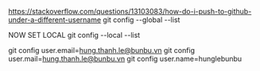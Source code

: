 https://stackoverflow.com/questions/13103083/how-do-i-push-to-github-under-a-different-username
git config --global --list

NOW SET LOCAL
git config --local --list

git config user.email=hung.thanh.le@bunbu.vn
git config user.mail=hung.thanh.le@bunbu.vn
git config user.name=hunglebunbu






